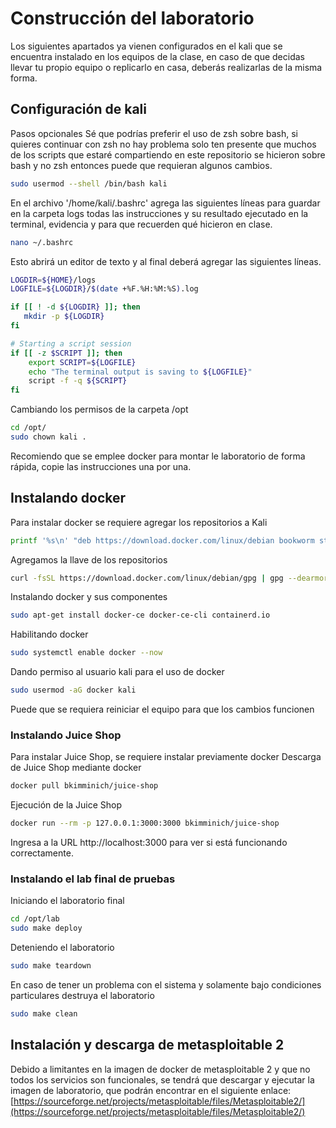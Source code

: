 # Construcción del laboratorio
Los siguientes apartados ya vienen configurados en el kali que se encuentra instalado en los equipos de la clase, en caso de que decidas llevar tu propio equipo o replicarlo en casa, deberás realizarlas de la misma forma.

## Configuración de kali
Pasos opcionales
Sé que podrías preferir el uso de zsh sobre bash, si quieres continuar con zsh no hay problema solo ten presente que muchos de los scripts que estaré compartiendo en este repositorio se hicieron sobre bash y no zsh entonces puede que requieran algunos cambios.
```bash
sudo usermod --shell /bin/bash kali
```

En el archivo '/home/kali/.bashrc' agrega las siguientes líneas para guardar en la carpeta logs todas las instrucciones y su resultado ejecutado en la terminal, evidencia y para que recuerden qué hicieron en clase.
```bash
nano ~/.bashrc
```

Esto abrirá un editor de texto y al final deberá agregar las siguientes líneas.
```bash
LOGDIR=${HOME}/logs
LOGFILE=${LOGDIR}/$(date +%F.%H:%M:%S).log

if [[ ! -d ${LOGDIR} ]]; then
   mkdir -p ${LOGDIR}
fi

# Starting a script session
if [[ -z $SCRIPT ]]; then
    export SCRIPT=${LOGFILE}
    echo "The terminal output is saving to ${LOGFILE}"
    script -f -q ${SCRIPT}
fi
```

Cambiando los permisos de la carpeta /opt
```bash
cd /opt/
sudo chown kali .
```

Recomiendo que se emplee docker para montar le laboratorio de forma rápida, copie las instrucciones una por una.

## Instalando docker
Para instalar docker se requiere agregar los repositorios a Kali
```bash
printf '%s\n' "deb https://download.docker.com/linux/debian bookworm stable" | sudo tee /etc/apt/sources.list.d/docker-ce.list 
```
Agregamos la llave de los repositorios  
```bash
curl -fsSL https://download.docker.com/linux/debian/gpg | gpg --dearmor -o /etc/apt/trusted.gpg.d/docker-ce-archive-keyring.gpg
```
Instalando docker y sus componentes
```bash
sudo apt-get install docker-ce docker-ce-cli containerd.io 
```
Habilitando docker
```bash
sudo systemctl enable docker --now
```
Dando permiso al usuario kali para el uso de docker
```bash
sudo usermod -aG docker kali
```
Puede que se requiera reiniciar el equipo para que los cambios funcionen

### Instalando Juice Shop
Para instalar Juice Shop, se requiere instalar previamente docker
Descarga de Juice Shop mediante docker
```bash
docker pull bkimminich/juice-shop
```
Ejecución de la Juice Shop
```bash
docker run --rm -p 127.0.0.1:3000:3000 bkimminich/juice-shop
```
Ingresa a la URL http://localhost:3000 para ver si está funcionando correctamente.

### Instalando el lab final de pruebas
Iniciando el laboratorio final
```bash
cd /opt/lab
sudo make deploy
```
Deteniendo el laboratorio
```bash
sudo make teardown
```
En caso de tener un problema con el sistema y solamente bajo condiciones particulares destruya el laboratorio
```bash
sudo make clean
```

## Instalación y descarga de metasploitable 2
Debido a limitantes en la imagen de docker de metasploitable 2 y que no todos los servicios son funcionales, se tendrá que descargar y ejecutar la imagen de laboratorio, que podrán encontrar en el siguiente enlace: [https://sourceforge.net/projects/metasploitable/files/Metasploitable2/](https://sourceforge.net/projects/metasploitable/files/Metasploitable2/)
